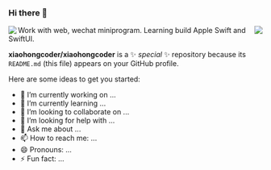 ### Hi there 👋

<img align="right" src="https://github-readme-stats.vercel.app/api/top-langs/?username=xiaohongcoder&layout=compact">

<img align="left" src="https://github-readme-stats.vercel.app/api?username=xiaohongcoder&include_all_commits=true&count_private-true&custom_title=xiaohongcoder'%20GitHub%20Stats&line_height=30&show_icons=true&hide_border=true&bg_color=192133&title_color=efb752&icon_color=efb752&text_color=70bed9">

Work with web, wechat miniprogram.
Learning build Apple Swift and SwiftUI.

**xiaohongcoder/xiaohongcoder** is a ✨ _special_ ✨ repository because its `README.md` (this file) appears on your GitHub profile.

Here are some ideas to get you started:

- 🔭 I’m currently working on ...
- 🌱 I’m currently learning ...
- 👯 I’m looking to collaborate on ...
- 🤔 I’m looking for help with ...
- 💬 Ask me about ...
- 📫 How to reach me: ...
- 😄 Pronouns: ...
- ⚡ Fun fact: ...
